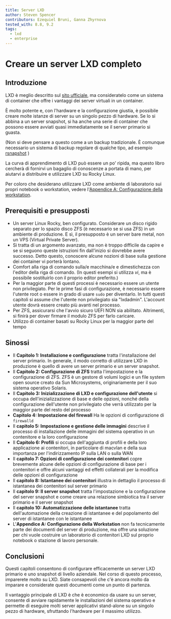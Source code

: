 ```yaml
---
title: Server LXD
author: Steven Spencer
contributors: Ezequiel Bruni, Ganna Zhyrnova
tested_with: 8.8, 9.2
tags:
  - lxd
  - enterprise
---
```


# Creare un server LXD completo

## Introduzione

LXD è meglio descritto sul [sito ufficiale](https://linuxcontainers.org/lxd/introduction/), ma consideratelo come un sistema di container che offre i vantaggi dei server virtuali in un container.

È molto potente e, con l'hardware e la configurazione giustia, è possibile creare molte istanze di server su un singolo pezzo di hardware. Se lo si abbina a un server snapshot, si ha anche una serie di container che possono essere avviati quasi immediatamente se il server primario si guasta.

(Non si deve pensare a questo come a un backup tradizionale. È comunque necessario un sistema di backup regolare di qualche tipo, ad esempio [rsnapshot](../../guides/backup/rsnapshot_backup.md) )

La curva di apprendimento di LXD può essere un po' ripida, ma questo libro cercherà di fornirvi un bagaglio di conoscenze a portata di mano, per aiutarvi a distribuire e utilizzare LXD su Rocky Linux.

Per coloro che desiderano utilizzare LXD come ambiente di laboratorio sui propri notebook o workstation, vedere l'[Appendice A: Configurazione della workstation](30-appendix_a.md).

## Prerequisiti e presupposti

* Un server Linux Rocky, ben configurato. Considerare un disco rigido separato per lo spazio disco ZFS (è necessario se si usa ZFS) in un ambiente di produzione. E sì, il presupposto è un server bare metal, non un VPS (Virtual Private Server).
* Si tratta di un argomento avanzato, ma non è troppo difficile da capire e se si seguono queste istruzioni fin dall'inizio si dovrebbe avere successo. Detto questo, conoscere alcune nozioni di base sulla gestione dei container vi porterà lontano.
* Comfort alla riga di comando sulla/e macchina/e e dimestichezza con l'editor della riga di comando. (In questi esempi si utilizza _vi_, ma è possibile sostituirlo con il proprio editor preferito.)
* Per la maggior parte di questi processi è necessario essere un utente non privilegiato. Per le prime fasi di configurazione, è necessario essere l'utente root o essere in grado di usare `sudo` per diventarlo. In tutti questi capitoli si assume che l'utente non privilegiato sia "lxdadmin". L'account utente dovrà essere creato più avanti nel processo.
* Per ZFS, assicurarsi che l'avvio sicuro UEFI NON sia abilitato. Altrimenti, si finirà per dover firmare il modulo ZFS per farlo caricare.
* Utilizzo di container basati su Rocky Linux per la maggior parte del tempo

## Sinossi

* Il **Capitolo 1: Installazione e configurazione** tratta l'installazione del server primario. In generale, il modo corretto di utilizzare LXD in produzione è quello di avere un server primario e un server snapshot.
* Il **Capitolo 2: Configurazione di ZFS** tratta l'impostazione e la configurazione di ZFS. ZFS è un gestore di volumi logici e un file system open source creato da Sun Microsystems, originariamente per il suo sistema operativo Solaris.
* Il **Capitolo 3: Inizializzazione di LXD e configurazione dell'utente** si occupa dell'inizializzazione di base e delle opzioni, nonché della configurazione dell'utente non privilegiato che verrà utilizzato per la maggior parte del resto del processo
* **Capitolo 4: Impostazione del firewall** Ha le opzioni di configurazione di `firewalld`
* Il **capitolo 5: Impostazione e gestione delle immagini** descrive il processo di installazione delle immagini del sistema operativo in un contenitore e la loro configurazione
* Il **Capitolo 6: Profili** si occupa dell'aggiunta di profili e della loro applicazione ai contenitori, in particolare di macvlan e della sua importanza per l'indirizzamento IP sulla LAN o sulla WAN
* Il **capitolo 7: Opzioni di configurazione dei contenitori** copre brevemente alcune delle opzioni di configurazione di base per i contenitori e offre alcuni vantaggi ed effetti collaterali per la modifica delle opzioni di configurazione
* Il **capitolo 8: Istantanee dei contenitori** illustra in dettaglio il processo di istantanea dei contenitori sul server primario
* Il **capitolo 9: Il server snapshot** tratta l'impostazione e la configurazione del server snapshot e come creare una relazione simbiotica tra il server primario e il server snapshot
* Il **capitolo 10: Automatizzazione delle istantanee** tratta dell'automazione della creazione di istantanee e del popolamento del server di istantanee con le istantanee
* L'**Appendice A: Configurazione della Workstation** non fa tecnicamente parte dei documenti del server di produzione, ma offre una soluzione per chi vuole costruire un laboratorio di contenitori LXD sul proprio notebook o stazione di lavoro personale.

## Conclusioni

Questi capitoli consentono di configurare efficacemente un server LXD primario e uno snapshot di livello aziendale. Nel corso di questo processo, imparerete molto su LXD. Siate consapevoli che c'è ancora molto da imparare e considerate questi documenti come un punto di partenza.

Il vantaggio principale di LXD è che è economico da usare su un server, consente di avviare rapidamente le installazioni del sistema operativo e permette di eseguire molti server applicativi stand-alone su un singolo pezzo di hardware, sfruttando l'hardware per il massimo utilizzo.
